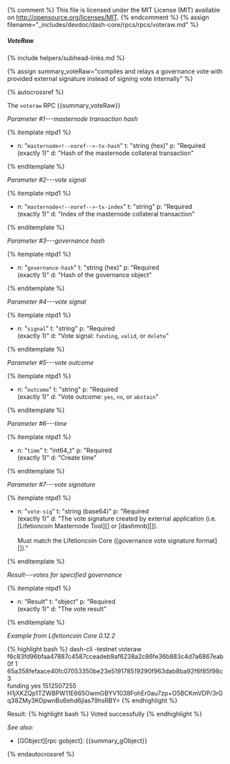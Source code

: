 {% comment %}
This file is licensed under the MIT License (MIT) available on
http://opensource.org/licenses/MIT.
{% endcomment %}
{% assign filename="_includes/devdoc/dash-core/rpcs/rpcs/voteraw.md" %}

##### VoteRaw
{% include helpers/subhead-links.md %}

{% assign summary_voteRaw="compiles and relays a governance vote with provided external signature instead of signing vote internally" %}

<!-- __ -->

{% autocrossref %}

The `voteraw` RPC {{summary_voteRaw}}


*Parameter #1---masternode transaction hash*

{% itemplate ntpd1 %}
- n: "`masternode<!--noref-->-tx-hash`"
  t: "string (hex)"
  p: "Required<br>(exactly 1)"
  d: "Hash of the masternode collateral transaction"

{% enditemplate %}

*Parameter #2---vote signal*

{% itemplate ntpd1 %}
- n: "`masternode<!--noref-->-tx-index`"
  t: "string"
  p: "Required<br>(exactly 1)"
  d: "Index of the masternode collateral transaction"

{% enditemplate %}

*Parameter #3---governance hash*

{% itemplate ntpd1 %}
- n: "`governance-hash`"
  t: "string (hex)"
  p: "Required<br>(exactly 1)"
  d: "Hash of the governance object"

{% enditemplate %}

*Parameter #4---vote signal*

{% itemplate ntpd1 %}
- n: "`signal`"
  t: "string"
  p: "Required<br>(exactly 1)"
  d: "Vote signal: `funding`, `valid`, or `delete`"

{% enditemplate %}

*Parameter #5---vote outcome*

{% itemplate ntpd1 %}
- n: "`outcome`"
  t: "string"
  p: "Required<br>(exactly 1)"
  d: "Vote outcome: `yes`, `no`, or `abstain`"

{% enditemplate %}

*Parameter #6---time*

{% itemplate ntpd1 %}
- n: "`time`"
  t: "int64_t"
  p: "Required<br>(exactly 1)"
  d: "Create time"

{% enditemplate %}

*Parameter #7---vote signature*

{% itemplate ntpd1 %}
- n: "`vote-sig`"
  t: "string (base64)"
  p: "Required<br>(exactly 1)"
  d: "The vote signature created by external application (i.e. [Lifetioncoin Masternode Tool][] or [dashmnb][]).<br><br>Must match the Lifetioncoin Core ([governance vote signature format][])."

{% enditemplate %}


*Result---votes for specified governance*

{% itemplate ntpd1 %}
- n: "Result"
  t: "object"
  p: "Required<br>(exactly 1)"
  d: "The vote result"

{% enditemplate %}

*Example from Lifetioncoin Core 0.12.2*

{% highlight bash %}
dash-cli -testnet voteraw \
f6c83fd96bfaa47887c4587cceadeb9af6238a2c86fe36b883c4d7a6867eab0f 1 \
65a358fefaace40fc07053350be23e519178519290f963dab8ba92f6f85f98c3 \
funding yes 1512507255 \
H1jXKZQp1TZWBPW11E665OwmGBYV1038FohEr0au7zp+O5BCKmVDP/3rGq38ZMy3KOpwnBu6ehd6jlas79hsRBY=
{% endhighlight %}

Result:
{% highlight bash %}
Voted successfully
{% endhighlight %}

*See also:*

* [GObject][rpc gobject]: {{summary_gObject}}

{% endautocrossref %}
